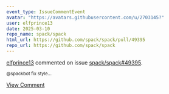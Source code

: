 ```yaml
---
event_type: IssueCommentEvent
avatar: "https://avatars.githubusercontent.com/u/2703145?"
user: elfprince13
date: 2025-03-10
repo_name: spack/spack
html_url: https://github.com/spack/spack/pull/49395
repo_url: https://github.com/spack/spack
---
```


<a href='https://github.com/elfprince13' target='_blank'>elfprince13</a> commented on issue <a href='https://github.com/spack/spack/pull/49395' target='_blank'>spack/spack#49395</a>.

<small>@spackbot fix style...</small>

<a href='https://github.com/spack/spack/pull/49395' target='_blank'>View Comment</a>